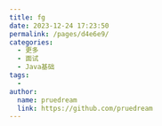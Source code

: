 ```yaml
---
title: fg
date: 2023-12-24 17:23:50
permalink: /pages/d4e6e9/
categories:
  - 更多
  - 面试
  - Java基础
tags:
  - 
author: 
  name: pruedream
  link: https://github.com/pruedream
---
```

